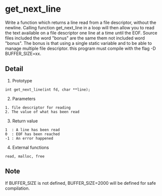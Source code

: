 # get_next_line

Write a function which returns a line read from a file descriptor, without the newline.
Calling function get_next_line in a loop will then allow you
to read the text available on a file descriptor one line at a time until the EOF.
Source files included the word "bonus" are the same them not included word "bonus".
The bonus is that using a single static variable and
to be able to manage multiple file descriptor.
this program must compile with the flag -D BUFFER_SIZE=xx.

## Detail

1. Prototype
```
int	get_next_line(int fd, char **line);
```

2. Parameters
```
1. file descriptor for reading
2. The value of what has been read
```

3. Return value
```
1  : A line has been read
0  : EOF has been reached
-1 : An error happened
```

4. External functions
```
read, malloc, free
```

## Note

If BUFFER_SIZE is not defined, BUFFER_SIZE=2000 will be defined for safe compilation.


